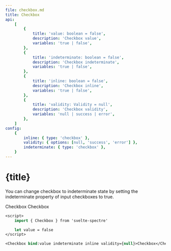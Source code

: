 ```yaml
---
file: checkbox.md
title: Checkbox
api:
    [
        {
            title: 'value: boolean = false',
            description: 'Checkbox value',
            variables: 'true | false',
        },
        {
            title: 'indeterminate: boolean = false',
            description: 'Checkbox indeterminate',
            variables: 'true | false',
        },
        {
            title: 'inline: boolean = false',
            description: 'Checkbox inline',
            variables: 'true | false',
        },
        {
            title: 'validity: Validity = null',
            description: 'Checkbox validity',
            variables: 'null | success | error',
        },
    ]
config:
    {
        inline: { type: 'checkbox' },
        validity: { options: [null, 'success', 'error'] },
        indeterminate: { type: 'checkbox' },
    }
---
```


<script>
    import {Checkbox, Form, FormGroup } from '$lib'
    import Knobs from '../../_knobs.svelte'

    let state = { indeterminate: false, inline: false, validity: null }
</script>

# {title}

You can change checkbox to indeterminate state by setting the indeterminate
property of input checkboxes to true.

<p>
    <Form>
        <FormGroup>
            <Checkbox
                indeterminate={state.indeterminate}
                inline={state.inline}
                validity={state.validity}>Checkbox</Checkbox>
            <Checkbox
                indeterminate={state.indeterminate}
                inline={state.inline}
                validity={state.validity}>Checkbox</Checkbox>
        </FormGroup>
    </Form>
</p>

<p>
    <Knobs bind:state {config}/>
</p>

```sv
<script>
    import { Checkbox } from 'svelte-spectre'

    let value = false
</script>

<Checkbox bind:value indeterminate inline validity={null}>Checkbox</Checkbox>
```
